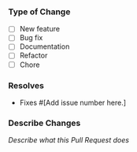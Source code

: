 ### Type of Change

<!-- What type of change does your code introduce? -->

- [ ] New feature
- [ ] Bug fix
- [ ] Documentation
- [ ] Refactor
- [ ] Chore

### Resolves

- Fixes #[Add issue number here.]

### Describe Changes

<!-- Describe your changes in detail, if applicable. -->

_Describe what this Pull Request does_
